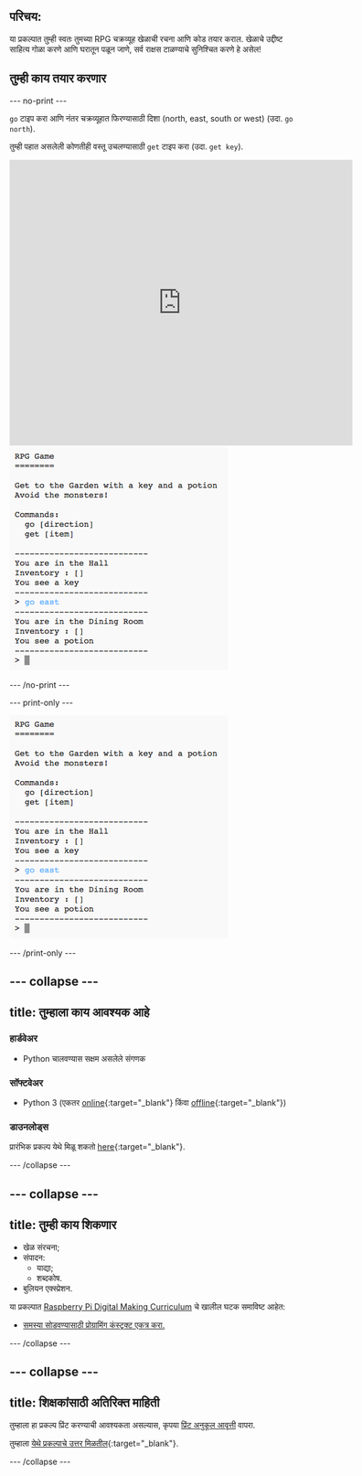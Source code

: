 ## परिचय:

या प्रकल्पात तुम्ही स्वतः तुमच्या RPG चक्रव्यूह खेळाची रचना आणि कोड तयार कराल. खेळाचे उद्दीष्ट साहित्य गोळा करणे आणि घरातून पळून जाणे, सर्व राक्षस टाळण्याचे सुनिश्चित करणे हे असेल!

## तुम्ही काय तयार करणार 

\--- no-print \---

`go` टाइप करा आणि नंतर चक्रव्यूहात फिरण्यासाठी दिशा (north, east, south or west) (उदा. `go north`).

तुम्ही पहात असलेली कोणतीही वस्तू उचलण्यासाठी `get` टाइप करा (उदा. `get key`).

<div class="trinket">
  <iframe src="https://trinket.io/embed/python/d06adeb527?outputOnly=true&start=result" width="600" height="500" frameborder="0" marginwidth="0" marginheight="0" allowfullscreen>
  </iframe>
  <img src="images/rpg-finished.png">
</div>

\--- /no-print \---

\--- print-only \---

![complete project](images/rpg-finished.png)

\--- /print-only \---

## \--- collapse \---

## title: तुम्हाला काय आवश्यक आहे

### हार्डवेअर

+ Python चालवण्यास सक्षम असलेले संगणक

### सॉफ्टवेअर

+ Python 3 (एकतर [online](https://trinket.io/){:target="_blank"} किंवा [offline](https://www.python.org/downloads/){:target="_blank"})

### डाउनलोड्स

प्रारंभिक प्रकल्प येथे मिळू शकतो [here](http://rpf.io/p/en/rpg-go){:target="_blank"}.

\--- /collapse \---

## \--- collapse \---

## title: तुम्ही काय शिकणार

+ खेळ संरचना;
+ संपादन: 
    + याद्या;
    + शब्दकोष.
+ बुलियन एक्स्प्रेशन.

या प्रकल्पात [​​Raspberry Pi Digital Making Curriculum](http://rpf.io/curriculum) चे खालील घटक समाविष्ट आहेत:

+ [समस्या सोडवण्यासाठी प्रोग्रामिंग कंस्ट्रक्ट एकत्र करा.](https://www.raspberrypi.org/curriculum/programming/builder)

\--- /collapse \---

## \--- collapse \---

## title: शिक्षकांसाठी अतिरिक्त माहिती

तुम्हाला हा प्रकल्प प्रिंट करण्याची आवश्यकता असल्यास, कृपया [प्रिंट अनुकूल आवृत्ती](https://projects.raspberrypi.org/en/projects/rpg/print) वापरा.

तुम्हाला [येथे प्रकल्पाचे उत्तर मिळतील](http://rpf.io/p/en/rpg-get){:target="_blank"}.

\--- /collapse \---